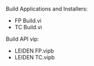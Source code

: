 Build Applications and Installers:
- FP Build.vi
- TC Build.vi

Build API vip:
- LEIDEN FP.vipb
- LEIDEN TC.vipb